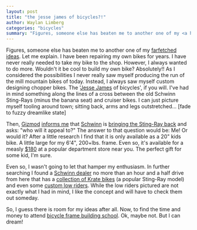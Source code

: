```yaml
---
layout: post
title: "the jesse james of bicycles?!"
author: Waylan Limberg
categories: "bicycles"
summary: "Figures, someone else has beaten me to another one of my <a href='http://achinghead.com/throb/index.php?p=13' title=\"Geek Projects\">farfetched ideas</a>. Let me explain. I have been repairing my own bikes for years. I have never really needed to take my bike to the shop. However, I always wanted to do more. Wouldn't it be cool to build my own bike? Absolutely!! As I considered the possibilities I never really saw myself producing the run of the mill mountain bikes of today. Instead, I always saw myself custom designing chopper bikes. The '<a href='http://www.westcoastchoppers.com/jessebio.html' title=\"Jesse James bio\">Jesse James</a> of bicycles', if you will. I've had in mind something along the lines of a cross between the old Schwinn Sting-Rays (minus the banana seat) and cruiser bikes. I can just picture myself tooling around town; sitting back, arms and legs outstretched... [fade to fuzzy dreamlike state]"
---
```


Figures, someone else has beaten me to another one of my <a href='http://achinghead.com/throb/index.php?p=13' title="Geek Projects">farfetched ideas</a>. Let me explain. I have been repairing my own bikes for years. I have never really needed to take my bike to the shop. However, I always wanted to do more. Wouldn't it be cool to build my own bike? Absolutely!! As I considered the possibilities I never really saw myself producing the run of the mill mountain bikes of today. Instead, I always saw myself custom designing chopper bikes. The '<a href='http://www.westcoastchoppers.com/jessebio.html' title="Jesse James bio">Jesse James</a> of bicycles', if you will. I've had in mind something along the lines of a cross between the old Schwinn Sting-Rays (minus the banana seat) and cruiser bikes. I can just picture myself tooling around town; sitting back, arms and legs outstretched... [fade to fuzzy dreamlike state]

Then, <a href='http://www.gizmodo.com/' title="The Gadgets Weblog">Gizmod</a> <a href='http://www.gizmodo.com/archives/schwinn_stingray_redux_014732.php' title="Schwinn Sting-Ray Redux">informs me</a> that <a href='http://www.schwinnbike.com/' title="Schwinn Bikes">Schwinn</a> is <a href='http://www.schwinnstingray.com/' title="The rebirth of cool has arrived">bringing the Sting-Ray back</a> and asks: "who will it appeal to?" The answer to that question would be: Me! Or would it? After a little research I find that it is only available as a 20" kids bike. A little large for my 6'4", 200+lbs. frame. Even so, it's available for a measly <a href='http://www.walmart.com/catalog/product.gsp?product_id=2603637&cat=61889&type=5&dept=4171&path=0%3A4171%3A61903%3A61904%3A4182%3A61889' title="Walmart.com">$180</a> at a popular department store near you. The perfect gift for some kid, I'm sure.

Even so, I wasn't going to let that hamper my enthusiasm. In further searching I found a <a href='http://www.dicksbikeshop.com/Main.htm' title="Dick's Bike Shop">Schwinn dealer</a> no more than an hour and a half drive from here that has a <a href='http://www.dicksbikeshop.com/krate.htm' title="Krate Bikes">collection of Krate bikes</a> (a popular Sting-Ray model) and even some <a href='http://www.dicksbikeshop.com/low_riders.htm' title="low riders">custom low riders</a>. While the low riders pictured are not exactly what I had in mind, I like the concept and will have to check them out someday.

So, I guess there is room for my ideas after all. Now, to find the time and money to attend <a href='http://www.bikeschool.com/frame.htm' title="United Bicycle Institute">bicycle frame building school</a>. Ok, maybe not. But I can dream!